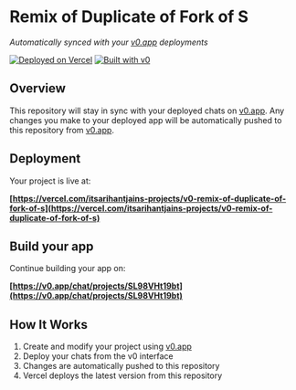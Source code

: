 # Remix of Duplicate of Fork of S

*Automatically synced with your [v0.app](https://v0.app) deployments*

[![Deployed on Vercel](https://img.shields.io/badge/Deployed%20on-Vercel-black?style=for-the-badge&logo=vercel)](https://vercel.com/itsarihantjains-projects/v0-remix-of-duplicate-of-fork-of-s)
[![Built with v0](https://img.shields.io/badge/Built%20with-v0.app-black?style=for-the-badge)](https://v0.app/chat/projects/SL98VHt19bt)

## Overview

This repository will stay in sync with your deployed chats on [v0.app](https://v0.app).
Any changes you make to your deployed app will be automatically pushed to this repository from [v0.app](https://v0.app).

## Deployment

Your project is live at:

**[https://vercel.com/itsarihantjains-projects/v0-remix-of-duplicate-of-fork-of-s](https://vercel.com/itsarihantjains-projects/v0-remix-of-duplicate-of-fork-of-s)**

## Build your app

Continue building your app on:

**[https://v0.app/chat/projects/SL98VHt19bt](https://v0.app/chat/projects/SL98VHt19bt)**

## How It Works

1. Create and modify your project using [v0.app](https://v0.app)
2. Deploy your chats from the v0 interface
3. Changes are automatically pushed to this repository
4. Vercel deploys the latest version from this repository